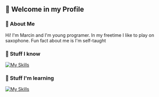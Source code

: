 ## 👋 Welcome in my Profile

### 📖 About Me
Hi! I'm Marcin and I'm young programer. In my freetime I like to play on saxophone. Fun fact about me is I'm self-taught

### 🔨 Stuff I know
[![My Skills](https://skillicons.dev/icons?i=html,css,js,py,git,github,notion&perline=3)](https://skillicons.dev)

### 🔧 Stuff I'm learning
[![My Skills](https://skillicons.dev/icons?i=pandas&perline=3)](https://skillicons.dev)
